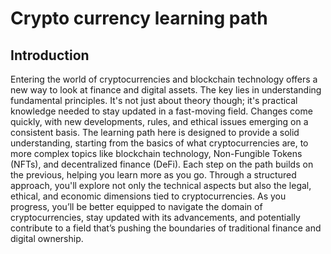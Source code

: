 # Crypto currency learning path

## Introduction
Entering the world of cryptocurrencies and blockchain technology offers a new way to look at finance and digital assets. The key lies in understanding fundamental principles. It's not just about theory though; it's practical knowledge needed to stay updated in a fast-moving field. Changes come quickly, with new developments, rules, and ethical issues emerging on a consistent basis. The learning path here is designed to provide a solid understanding, starting from the basics of what cryptocurrencies are, to more complex topics like blockchain technology, Non-Fungible Tokens (NFTs), and decentralized finance (DeFi). Each step on the path builds on the previous, helping you learn more as you go. Through a structured approach, you'll explore not only the technical aspects but also the legal, ethical, and economic dimensions tied to cryptocurrencies. As you progress, you’ll be better equipped to navigate the domain of cryptocurrencies, stay updated with its advancements, and potentially contribute to a field that’s pushing the boundaries of traditional finance and digital ownership.